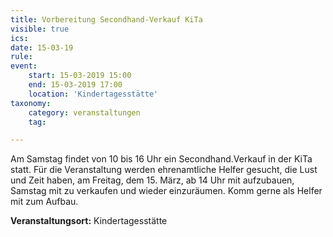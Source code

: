 ```yaml
---
title: Vorbereitung Secondhand-Verkauf KiTa
visible: true
ics: 
date: 15-03-19
rule: 
event:
	start: 15-03-2019 15:00
	end: 15-03-2019 17:00
	location: 'Kindertagesstätte'
taxonomy:
	category: veranstaltungen
	tag: 

---
```

Am Samstag findet von 10 bis 16 Uhr ein Secondhand.Verkauf in der KiTa statt. Für die Veranstaltung werden ehrenamtliche Helfer gesucht, die Lust und Zeit haben, am Freitag, dem 15. März, ab 14 Uhr mit aufzubauen, Samstag mit zu verkaufen und wieder einzuräumen. Komm gerne als Helfer mit zum Aufbau.


**Veranstaltungsort:** Kindertagesstätte

